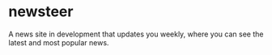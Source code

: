 # newsteer
 A news site in development that updates you weekly, where you can see the latest and most popular news.
